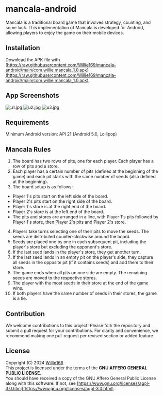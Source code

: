# mancala-android
Mancala is a traditional board game that involves strategy, counting, and some luck. This implementation of Mancala is developed for Android, allowing players to enjoy the game on their mobile devices.
## Installation
Download the APK file with [https://raw.githubusercontent.com/Willie169/mancala-android/main/com.willie.mancala_1.0.apk](https://raw.githubusercontent.com/Willie169/mancala-android/main/com.willie.mancala_1.0.apk).
## App Screenshots
![u1.jpg](https://github.com/Willie169/mancala-android/tree/main/asset/u1.jpg)
![u2.jpg](https://github.com/Willie169/mancala-android/tree/main/asset/u2.jpg)
![u3.jpg](https://github.com/Willie169/mancala-android/tree/main/asset/u3.jpg)
## Requirements
Minimum Android version: API 21 (Android 5.0, Lollipop)
## Mancala Rules
1. The board has two rows of pits, one for each player. Each player has a row of pits and a store.
2. Each player has a certain number of pits (defined at the beginning of the game) and each pit starts with the same number of seeds (also defined at the beginning).
3. The board setup is as follows:
  - Player 1's pits start on the left side of the board.
  - Player 2's pits start on the right side of the board.
  - Player 1's store is at the right end of the board.
  - Player 2's store is at the left end of the board.
  - The pits and stores are arranged in a line, with Player 1's pits followed by Player 1's store, then Player 2's pits and Player 2's store.
4. Players take turns selecting one of their pits to move the seeds. The seeds are distributed counter-clockwise around the board.
5. Seeds are placed one by one in each subsequent pit, including the player's store but excluding the opponent's store.
6. If the last seed lands in the player's store, they get another turn.
7. If the last seed lands in an empty pit on the player's side, they capture all seeds in the opposite pit (if it contains seeds) and add them to their store.
8. The game ends when all pits on one side are empty. The remaining seeds are moved to the respective stores.
9. The player with the most seeds in their store at the end of the game wins.
10. If both players have the same number of seeds in their stores, the game is a tie.
## Contribution
We welcome contributions to this project! Please fork the repository and submit a pull request for your contributions. For clarity and convenience, we recommend making one pull request per revised section or added feature.
## License
Copyright (C) 2024 [Willie169](https://github.com/Willie169).\
This project is licensed under the terms of the **GNU AFFERO GENERAL PUBLIC LICENSE**.\
You should have received a copy of the GNU Affero General Public License along with this software. If not, see [https://www.gnu.org/licenses/agpl-3.0.html](https://www.gnu.org/licenses/agpl-3.0.html).